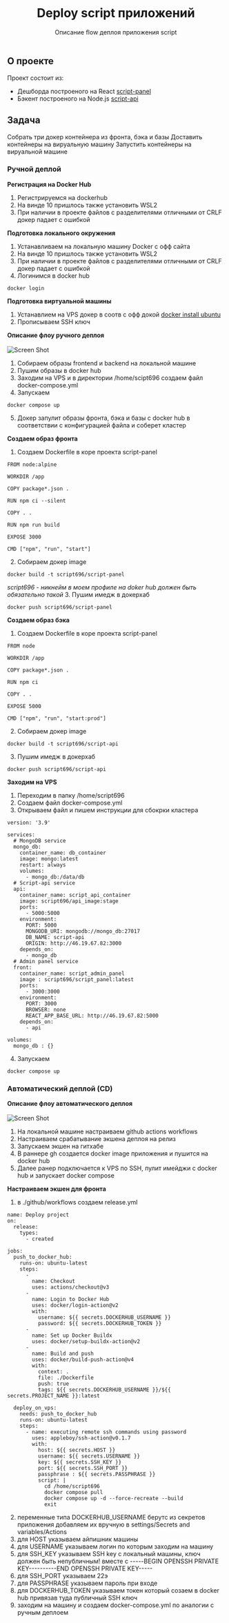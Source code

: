 <br/>

  <h1 align="center">Deploy script приложений</h1>

  <p align="center">
    Описание flow деплоя приложения script
    <br/>
    <br/>
  </p>

## О проекте

Проект состоит из:
- Дешборда построеного на React  <a align="center" href="https://github.com/script696/script-panel" target="_blank">script-panel</a>
- Бэкент построеного на Node.js  <a align="center" href="https://github.com/script696/script-api" target="_blank">script-api</a>

## Задача
Собрать три докер контейнера из фронта, бэка и базы
Доставить контейнеры на вируальную машину
Запустить контейнеры на вируальной машине

### Ручной деплой

**Регистрация на Docker Hub**

1. Регистрируемся на dockerhub
2. На винде 10 пришлось также установить WSL2
3. При наличии в проекте файлов с разделителями отличными от CRLF докер падает с ошибкой


**Подготовка локального окружения**

1. Устанавливаем на локальную машину Docker с офф сайта
2. На винде 10 пришлось также установить WSL2
3. При наличии в проекте файлов с разделителями отличными от CRLF докер падает с ошибкой
4. Логинимся в docker hub
```
docker login
```

**Подготовка виртуальной машины**
1. Устанавлием на VPS  докер в соотв с офф докой 
[docker install ubuntu](https://docs.docker.com/engine/install/ubuntu/)
2. Прописываем SSH ключ

**Описание флоу ручного деплоя**
<br/>
<br/>
![Screen Shot](https://github.com/script696/script-deploy/blob/main/assets/manual%20deploy.png)
1. Собираем образы frontend и backend на локальной машине
2. Пушим образы в docker hub
3. Заходим на VPS и в директории /home/scipt696 создаем файл docker-compose.yml
4. Запускаем 
```
docker compose up
```
5. Докер запулит образы фронта, бэка и базы с docker hub  в соответствии с конфигурацией файла 
и соберет кластер

**Создаем образ фронта**
1. Создаем Dockerfile в коре проекта script-panel
```
FROM node:alpine

WORKDIR /app

COPY package*.json .

RUN npm ci --silent

COPY . .

RUN npm run build

EXPOSE 3000

CMD ["npm", "run", "start"]
```
2. Собираем докер image 
```
docker build -t script696/script-panel
```
_script696 - никнейм в моем профиле на doker hub должен быть обязательно такой_
3. Пушим имедж в докерхаб 
```
docker push script696/script-panel
```

**Создаем образ бэка**
1. Создаем Dockerfile в коре проекта script-panel
```
FROM node

WORKDIR /app

COPY package*.json .

RUN npm ci

COPY . .

EXPOSE 5000

CMD ["npm", "run", "start:prod"]
```
2. Собираем докер image
```
docker build -t script696/script-api
```

3. Пушим имедж в докерхаб
```
docker push script696/script-api
```
**Заходим на VPS**
1. Переходим в папку /home/script696
2. Создаем файл docker-compose.yml
3. Открываем файл и пишем инструкции для сбокрки кластера
```
version: '3.9'

services:
  # MongoDB service
  mongo_db:
    container_name: db_container
    image: mongo:latest
    restart: always
    volumes:
      - mongo_db:/data/db
  # Script-api service
  api:
    container_name: script_api_container
    image: script696/api_image:stage
    ports:
      - 5000:5000
    environment:
      PORT: 5000
      MONGODB_URI: mongodb://mongo_db:27017
      DB_NAME: script-api
      ORIGIN: http://46.19.67.82:3000
    depends_on:
      - mongo_db
  # Admin panel service
  front:
    container_name: script_admin_panel
    image : script696/script_panel:latest
    ports:
      - 3000:3000
    environment:
      PORT: 3000
      BROWSER: none
      REACT_APP_BASE_URL: http://46.19.67.82:5000
    depends_on:
      - api

volumes:
  mongo_db : {}
```
4. Запускаем 
```
docker compose up
```

### Автоматический деплой (CD)
**Описание флоу автоматического деплоя**
<br/>
<br/>
![Screen Shot](https://github.com/script696/script-deploy/blob/main/assets/CD.drawio.png)
1. На локальной машине настраиваем github actions workflows
2. Настраиваем срабатывание экшена деплоя на релиз
3. Запускаем экшен на гитхабе
4. В раннере gh создается docker image приложения и пушится на docker hub
5. Далее ранер подключается к VPS по SSH, пулит имейджи с docker hub и запускает docker compose

**Настраиваем экшен для фронта**
1. в ./github/workflows создаем release.yml
```
name: Deploy project
on:
  release:
    types:
      - created

jobs:
  push_to_docker_hub:
    runs-on: ubuntu-latest
    steps:
      -
        name: Checkout
        uses: actions/checkout@v3
      -
        name: Login to Docker Hub
        uses: docker/login-action@v2
        with:
          username: ${{ secrets.DOCKERHUB_USERNAME }}
          password: ${{ secrets.DOCKERHUB_TOKEN }}
      -
        name: Set up Docker Buildx
        uses: docker/setup-buildx-action@v2
      -
        name: Build and push
        uses: docker/build-push-action@v4
        with:
          context: .
          file: ./Dockerfile
          push: true
          tags: ${{ secrets.DOCKERHUB_USERNAME }}/${{ secrets.PROJECT_NAME }}:latest

  deploy_on_vps:
    needs: push_to_docker_hub
    runs-on: ubuntu-latest
    steps:
      - name: executing remote ssh commands using password
        uses: appleboy/ssh-action@v0.1.7
        with:
          host: ${{ secrets.HOST }}
          username: ${{ secrets.USERNAME }}
          key: ${{ secrets.SSH_KEY }}
          port: ${{ secrets.SSH_PORT }}
          passphrase : ${{ secrets.PASSPHRASE }}
          script: |
            cd /home/script696
            docker compose pull
            docker compose up -d --force-recreate --build 
            exit
```
2. переменные типа DOCKERHUB_USERNAME берутс из секретов приложения
добавляем их вручную в settings/Secrets and variables/Actions
3. для HOST указываем айпишник машины
4. для USERNAME указываем логин по которым заходим на машину
5. для SSH_KEY указываем SSH key с локальный машины, ключ должен быть непубличным! вместе с -----BEGIN OPENSSH PRIVATE KEY----------END OPENSSH PRIVATE KEY-----
6. для SSH_PORT указываем 22э
7. для PASSPHRASE указываем пароль при входе
8. для DOCKERHUB_TOKEN указываем токен который созаем в docker hub привязав туда публичный SSH ключ
9. заходим на машину и создаем docker-compose.yml по аналогии с ручным деплоем
